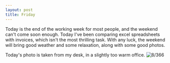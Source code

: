 ```yaml
---
layout: post
title: Friday
---
```

Today is the end of the working week for most people, and the weekend can't come soon enough. Today I've been comparing excel spreadsheets with invoices, which isn't the most thrilling task. With any luck, the weekend will bring good weather and some relaxation, along with some good photos.
<!--break-->
Today's photo is taken from my desk, in a slightly too warm office.
![8/366](http://media.humanboring.net/photos/2016-01-08.jpeg)